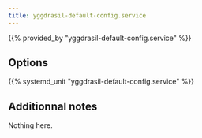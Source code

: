 ```yaml
---
title: yggdrasil-default-config.service
---
```


{{% provided_by "yggdrasil-default-config.service" %}}

## Options

{{% systemd_unit "yggdrasil-default-config.service" %}}

## Additionnal notes

Nothing here.